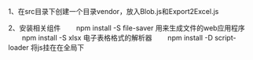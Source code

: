 
1、在src目录下创建一个目录vendor，放入Blob.js和Export2Excel.js

2、安装相关组件
　　npm install -S file-saver 用来生成文件的web应用程序
　　npm install -S xlsx 电子表格格式的解析器
　　npm install -D script-loader 将js挂在在全局下

